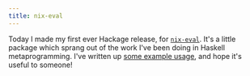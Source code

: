 ```yaml
---
title: nix-eval
---
```


Today I made my first ever Hackage release, for [`nix-eval`](http://hackage.haskell.org/package/nix-eval). It's a little package which sprang out of the work I've been doing in Haskell metaprogramming. I've written up [some example usage](/projects/nixos/nix_eval.html), and hope it's useful to someone!
